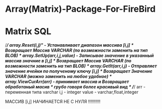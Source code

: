 # Array(Matrix)-Package-For-FireBird
# Matrix SQL
/***********************************************************************************/
array.Reset(i,j)" - Устанавливает диапазон массива [i,j]                           *
  Возвращает Массив VARCHAR (по возможности заменить на тип BLOB)                  *
array.SetUp(arr,i,j,value) - Записывае значение в указанный массив значние в [i,j] *
  Возвращает Массив VARCHAR (по возможности заменить на тип BLOB)                  *
array.GetIt(arr,i,j) - Отправляет значение ячейки по полученому ключу [i,j]        *
  Возвращает Значение VARCHAR (можно заменить на любое удобное)                    *
array.ViewCurArr(arr) - принимает массив и Возвращает обработаный масив            *
                        грубо говоря более красивый вид                            *
/***********************************************************************************/
arr - переменная типа varchar 
i,j - integer
value - varchar,float,integer


МАССИВ [i,j] НАЧИНАЕТСЯ НЕ С НУЛЯ !!!!!!!!!!
